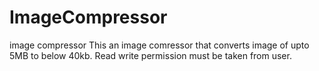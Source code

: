 # ImageCompressor
image compressor
This an image comressor that converts image of upto 5MB to below 40kb.
Read write permission must be taken from user.
